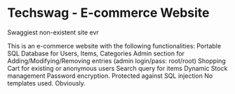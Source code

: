 # Techswag - E-commerce Website
Swaggiest non-existent site evr

This is an e-commerce website with the following functionalities:
	Portable SQL Database for Users, Items, Categories
	Admin section for Adding/Modifying/Removing entries (admin login/pass: root/root)
	Shopping Cart for existing or anonymous users
	Search query for items
	Dynamic Stock management
	Password encryption. Protected against SQL injection
No templates used. Obviously.
